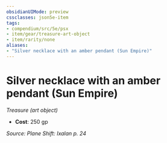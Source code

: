 ```yaml
---
obsidianUIMode: preview
cssclasses: json5e-item
tags:
- compendium/src/5e/psx
- item/gear/treasure-art-object
- item/rarity/none
aliases: 
- "Silver necklace with an amber pendant (Sun Empire)"
---
```

# Silver necklace with an amber pendant (Sun Empire)
*Treasure (art object)*  

- **Cost**: 250 gp

*Source: Plane Shift: Ixalan p. 24*
